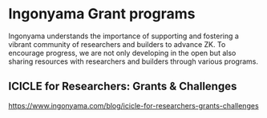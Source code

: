 # Ingonyama Grant programs

Ingonyama understands the importance of supporting and fostering a vibrant community of researchers and builders to advance ZK. To encourage progress, we are not only developing in the open but also sharing resources with researchers and builders through various programs.

## ICICLE for Researchers: Grants & Challenges

https://www.ingonyama.com/blog/icicle-for-researchers-grants-challenges
